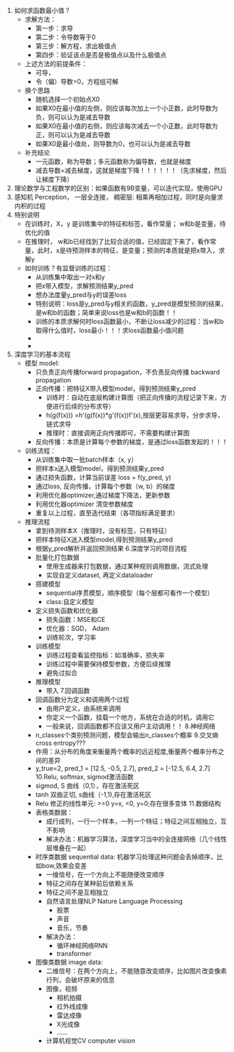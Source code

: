 1. 如何求函数最小值？
    - 求解方法：
      - 第一步：求导
      - 第二步：令导数等于0
      - 第三步：解方程，求出极值点
      - 第四步：验证该点是否是极值点以及什么极值点
    - 上述方法的前提条件：
      - 可导，
      - 令（偏）导数=0，方程组可解
    - 换个思路
      - 随机选择一个初始点X0
      - 如果X0在最小值的左侧，则应该每次加上一个小正数，此时导数为负，则可以认为是减去导数
      - 如果X0在最小值的右侧，则应该每次减去一个小正数，此时导数为正，则可以认为是减去导数
      - 如果X0是最小值处，则导数为0，也可以认为是减去导数
    - 补充结论
      - 一元函数，称为导数；多元函数称为偏导数，也就是梯度
      - 减去导数=减去梯度，这就是梯度下降！！！！！！（先求梯度，然后让梯度下降）
2. 理论数学与工程数学的区别：如果函数有9B变量，可以迭代实现，使用GPU
3.  感知机 Perception， 一层全连接， 稠密层: 相乘再相加过程，同时是向量求内积的过程
4. 特别说明
   - 在训练时，X，y 是训练集中的特征和标签，看作常量； w和b是变量，待优化的值
   - 在推理时， w和b已经找到了比较合适的值，已经固定下来了，看作常量，此时，x是待预测样本的特征，是变量；预测的本质就是把x带入，求解y
   - 如何训练？有监督训练的过程：
     - 从训练集中取出一对x和y
     - 把x带入模型，求解预测结果y_pred
     - 想办法度量y_pred与y的误差loss
     - 特别说明：loss是y_pred与y相关的函数，y_pred是模型预测的结果，是w和b的函数；简单来说loss也是w和b的函数！！
     - 训练的本质求解何时loss函数最小，不断让loss减少的过程：当w和b取得什么值时，loss最小！！！求loss函数最小值问题
     - 
     - 
5. 深度学习的基本流程
   - 模型 model:
     - 只负责正向传播forward propagation，不负责反向传播 backward propagation
     - 正向传播：把特征X带入模型model，得到预测结果y_pred
       - 训练时：自动在底层构建计算图（把正向传播的流程记录下来，方便进行后续的分布求导）
       - h(g(f(x))) =h'(g(f(x))*g'(f(x))f'(x),按层更容易求导，分步求导，链式求导
       - 推理时：直接调用正向传播即可，不需要构建计算图
     - 反向传播：本质是计算每个参数的梯度，是通过loss函数发起的！！！
   - 训练流程：
     - 从训练集中取一批batch样本（x, y）
     - 把样本x送入模型model，得到预测结果y_pred
     - 通过损失函数，计算当前误差 loss = f(y_pred, y)
     - 通过loss, 反向传播，计算每个参数（w, b）的梯度
     - 利用优化器optimizer,通过梯度下降法，更新参数
     - 利用优化器optimizer 清空参数梯度
     - 重复以上过程，直至迭代结束（各项指标满足要求）
   - 推理流程
     - 拿到待测样本X（推理时，没有标签，只有特征）
     - 把样本特征X送入模型model,得到预测结果y_pred
     - 根据y_pred解析并返回预测结果
6.深度学习的项目流程
     - 批量化打包数据
       - 使用生成器来打包数据，通过某种规则调用数据，流式处理
       - 实现自定义dataset, 再定义dataloader
     - 搭建模型
       - sequential序贯模型，顺序模型（每个层都可看作一个模型）
       - class:自定义模型
     - 定义损失函数和优化器
       - 损失函数：MSE和CE
       - 优化器：SGD， Adam
       - 训练轮次，学习率
     - 训练模型
       - 训练过程查看监控指标：如准确率，损失率
       - 训练过程中需要保持模型参数，方便后续推理
       - 避免过拟合
     - 推理模型
       - 带入
7.回调函数
     - 回调函数分为定义和调用两个过程
       - 由用户定义，由系统来调用
       - 你定义一个函数，挂载一个地方，系统在合适的时机，调用它
       - 一般来说，回调函数都不应该又用户主动调用！！
8.神经网络
     - n_classes个类别预测问题，模型会输出n_classes个概率
9.交叉熵 cross entropy???
     - 作用：从分布的角度来衡量两个概率的远近程度,衡量两个概率分布之间的差异
     - y_true=2, pred_1 = [12.5, -0.5, 2.7], pred_2 = [-12.5, 6.4, 2.7]
10.Relu, softmax, sigmod激活函数
     - sigmod, S 曲线（0,1），存在激活死区
     - tanh 双曲正切, s曲线（-1,1),存在激活死区
     - Relu 修正的线性单元: >=0 y=x, <0, y=0;存在很多变体
11.数据结构
     - 表格类数据：
       - 成行成列，一行一个样本，一列一个特征；特征之间互相独立，互不影响
       - 解决办法：机器学习算法，深度学习当中的全连接网络（几个线性层堆叠在一起）
     - 时序类数据 sequential data: 机器学习处理这种问题会丢掉顺序，比如bow,效果会变差
       - 一维信号，在一个方向上不能随便改变顺序
       - 特征之间存在某种前后依赖关系
       - 特征之间不是互相独立
       - 自然语言处理NLP Nature Language Processing
         - 股票
         - 声音
         - 音乐，节奏
       - 解决办法：
         - 循环神经网络RNN
         - transformer
     - 图像类数据 image data:
       - 二维信号：在两个方向上，不能随意改变顺序，比如图片改变像素行列，会破坏原来的信息
       - 图像，视频
         - 相机拍摄
         - 红外线成像
         - 雷达成像
         - X光成像
         - ......
       - 计算机视觉CV computer vision